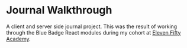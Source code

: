 # Journal Walkthrough

A client and server side journal project. This was the result of working through the Blue Badge React modules during my cohort at [Eleven Fifty Academy](https://elevenfifty.org/).
